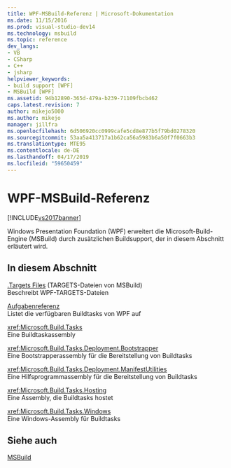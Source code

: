 ```yaml
---
title: WPF-MSBuild-Referenz | Microsoft-Dokumentation
ms.date: 11/15/2016
ms.prod: visual-studio-dev14
ms.technology: msbuild
ms.topic: reference
dev_langs:
- VB
- CSharp
- C++
- jsharp
helpviewer_keywords:
- build support [WPF]
- MSBuild [WPF]
ms.assetid: 94b12890-365d-479a-b239-71109fbcb462
caps.latest.revision: 7
author: mikejo5000
ms.author: mikejo
manager: jillfra
ms.openlocfilehash: 6d506920cc0999cafe5cd8e877b5f79bd0278320
ms.sourcegitcommit: 53aa5a413717a1b62ca56a5983b6a50f7f0663b3
ms.translationtype: MTE95
ms.contentlocale: de-DE
ms.lasthandoff: 04/17/2019
ms.locfileid: "59650459"
---
```

# <a name="wpf-msbuild-reference"></a>WPF-MSBuild-Referenz
[!INCLUDE[vs2017banner](../includes/vs2017banner.md)]

Windows Presentation Foundation (WPF) erweitert die Microsoft-Build-Engine (MSBuild) durch zusätzlichen Buildsupport, der in diesem Abschnitt erläutert wird.  
  
## <a name="in-this-section"></a>In diesem Abschnitt  
 [.Targets Files](../msbuild/wpf-dot-targets-files.md) (TARGETS-Dateien von MSBuild)  
 Beschreibt WPF-TARGETS-Dateien  
  
 [Aufgabenreferenz](../msbuild/wpf-msbuild-task-reference.md)  
 Listet die verfügbaren Buildtasks von WPF auf  
  
 <xref:Microsoft.Build.Tasks>  
 Eine Buildtaskassembly  
  
 <xref:Microsoft.Build.Tasks.Deployment.Bootstrapper>  
 Eine Bootstrapperassembly für die Bereitstellung von Buildtasks  
  
 <xref:Microsoft.Build.Tasks.Deployment.ManifestUtilities>  
 Eine Hilfsprogrammassembly für die Bereitstellung von Buildtasks  
  
 <xref:Microsoft.Build.Tasks.Hosting>  
 Eine Assembly, die Buildtasks hostet  
  
 <xref:Microsoft.Build.Tasks.Windows>  
 Eine Windows-Assembly für Buildtasks  
  
## <a name="see-also"></a>Siehe auch  
 [MSBuild](http://msdn.microsoft.com/7c49aba1-ee6c-47d8-9de1-6f29a906e20b)
